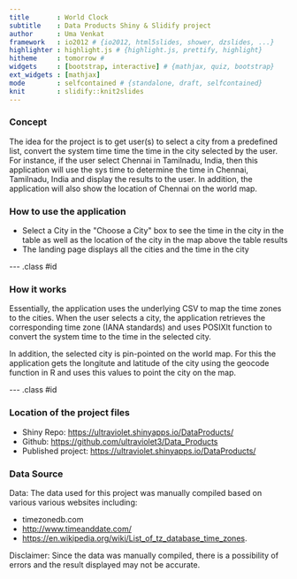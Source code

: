 ```yaml
---
title       : World Clock
subtitle    : Data Products Shiny & Slidify project
author      : Uma Venkat
framework   : io2012 # {io2012, html5slides, shower, dzslides, ...}
highlighter : highlight.js # {highlight.js, prettify, highlight}
hitheme     : tomorrow # 
widgets     : [bootstrap, interactive] # {mathjax, quiz, bootstrap}
ext_widgets : [mathjax]
mode        : selfcontained # {standalone, draft, selfcontained}
knit        : slidify::knit2slides
---
```


### Concept
The idea for the project is to get user(s) to select a city from a predefined list, convert the system time time the time in the city selected by the user. For instance, if the user select Chennai in Tamilnadu, India, then this application will use the sys time to determine the time in Chennai, Tamilnadu, India and display the results to the user. In addition, the application will also show the location of Chennai on the world map.

### How to use the application
- Select a City in the "Choose a City" box to see the time in the city in the table as well as the location of the city in the map above the table results
- The landing page displays all the cities and the time in the city


--- .class #id 
### How it works
Essentially, the application uses the underlying CSV to map the time zones to the cities. When the user selects a city, the application retrieves the corresponding time zone (IANA standards) and uses POSIXlt function to convert the system time to the time in the selected city. 

In addition, the selected city is pin-pointed on the world map. For this the application gets the longitute and latitude of the city using the geocode function in R and uses this values to point the city on the map.

--- .class #id 
### Location of the project files
- Shiny Repo:  https://ultraviolet.shinyapps.io/DataProducts/
- Github: https://github.com/ultraviolet3/Data_Products
- Published project: https://ultraviolet.shinyapps.io/DataProducts/

### Data Source
Data: The data used for this project was manually compiled based on various various websites including:
- timezonedb.com 
- http://www.timeanddate.com/
- https://en.wikipedia.org/wiki/List_of_tz_database_time_zones. 

Disclaimer: Since the data was manually compiled, there is a possibility of errors and the result displayed may not be accurate.
